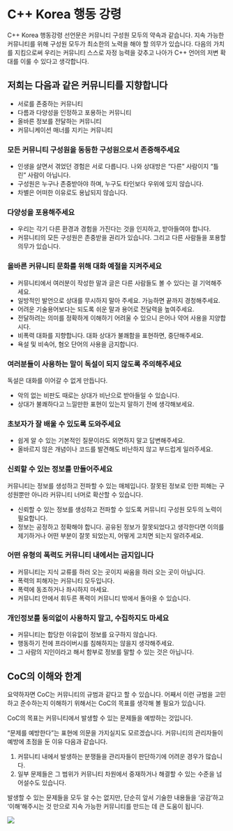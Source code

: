 # C++ Korea 행동 강령

C++ Korea 행동강령 선언문은 커뮤니티 구성원 모두의 약속과 같습니다.
지속 가능한 커뮤니티를 위해 구성원 모두가 최소한의 노력을 해야 할 의무가 있습니다.
다음의 가치를 지킴으로써 우리는 커뮤니티 스스로 자정 능력을 갖추고 나아가 C++ 언어의 저변 확대를 이룰 수 있다고 생각합니다.

## 저희는 다음과 같은 커뮤니티를 지향합니다

- 서로를 존중하는 커뮤니티
- 다름과 다양성을 인정하고 포용하는 커뮤니티
- 올바른 정보를 전달하는 커뮤니티
- 커뮤니케이션 매너를 지키는 커뮤니티

### 모든 커뮤니티 구성원을 동등한 구성원으로서 존중해주세요

- 인생을 살면서 겪었던 경험은 서로 다릅니다. 나와 상대방은 “다른” 사람이지 “틀린” 사람이 아닙니다.
- 구성원은 누구나 존중받아야 하며, 누구도 타인보다 우위에 있지 않습니다.
- 차별은 어떠한 이유로도 용납되지 않습니다.

### 다양성을 포용해주세요

- 우리는 각기 다른 환경과 경험을 가진다는 것을 인지하고, 받아들여야 합니다.
- 커뮤니티의 모든 구성원은 존중받을 권리가 있습니다. 그리고 다른 사람들을 포용할 의무가 있습니다.

### 올바른 커뮤니티 문화를 위해 대화 예절을 지켜주세요

- 커뮤니티에서 여러분이 작성한 말과 글은 다른 사람들도 볼 수 있다는 걸 기억해주세요.
- 일방적인 발언으로 상대를 무시하지 말아 주세요. 가능하면 끝까지 경청해주세요.
- 어려운 기술용어보다는 되도록 쉬운 말과 용어로 전달력을 높여주세요.
- 전달하려는 의미를 정확하게 이해하기 어려울 수 있으니 은어나 약어 사용을 지양합시다.
- 비폭력 대화를 지향합니다. 대화 상대가 불쾌함을 표현하면, 중단해주세요.
- 욕설 및 비속어, 혐오 단어의 사용을 금지합니다.

### 여러분들이 사용하는 말이 독설이 되지 않도록 주의해주세요

독설은 대화를 이어갈 수 없게 만듭니다.

- 악의 없는 비판도 때로는 상대가 비난으로 받아들일 수 있습니다.
- 상대가 불쾌하다고 느낄만한 표현이 있는지 말하기 전에 생각해보세요.

### 초보자가 잘 배울 수 있도록 도와주세요

- 쉽게 알 수 있는 기본적인 질문이라도 외면하지 말고 답변해주세요.
- 올바르지 않은 개념이나 코드를 발견해도 비난하지 않고 부드럽게 일러주세요.

### 신뢰할 수 있는 정보를 만들어주세요

커뮤니티는 정보를 생성하고 전파할 수 있는 매체입니다.
잘못된 정보로 인한 피해는 구성원뿐만 아니라 커뮤니티 너머로 확산할 수 있습니다.

- 신뢰할 수 있는 정보를 생성하고 전파할 수 있도록 커뮤니티 구성원 모두의 노력이 필요합니다.
- 정보는 공정하고 정확해야 합니다. 공유된 정보가 잘못되었다고 생각한다면 이의를 제기하거나 어떤 부분이 잘못 되었는지, 어떻게 고치면 되는지 알려주세요.

### 어떤 유형의 폭력도 커뮤니티 내에서는 금지입니다

- 커뮤니티는 지식 교류를 하러 오는 곳이지 싸움을 하러 오는 곳이 아닙니다.
- 폭력의 피해자는 커뮤니티 모두입니다.
- 폭력에 동조하거나 좌시하지 마세요.
- 커뮤니티 안에서 휘두른 폭력이 커뮤니티 밖에서 돌아올 수 있습니다.

### 개인정보를 동의없이 사용하지 말고, 수집하지도 마세요

- 커뮤니티는 합당한 이유없이 정보를 요구하지 않습니다.
- 행동하기 전에 프라이버시를 침해하지는 않을지 생각해주세요.
- 그 사람의 지인이라고 해서 함부로 정보를 말할 수 있는 것은 아닙니다.

## CoC의 이해와 한계

요약하자면 CoC는 커뮤니티의 규범과 같다고 할 수 있습니다.
어째서 이런 규범을 고민하고 준수하는지 이해하기 위해서는 CoC의 목표를 생각해 볼 필요가 있습니다.

CoC의 목표는 커뮤니티에서 발생할 수 있는 문제들을 예방하는 것입니다. 

“문제를 예방한다”는 표현에 의문을 가지실지도 모르겠습니다. 커뮤니티의 관리자들이 예방에 초점을 둔 이유 다음과 같습니다.

1. 커뮤니티 내에서 발생하는 분쟁들을 관리자들이 판단하기에 어려운 경우가 많습니다.
2. 일부 문제들은 그 범위가 커뮤니티 차원에서 중재하거나 해결할 수 있는 수준을 넘어설수도 있습니다.

발생할 수 있는 문제들을 모두 알 수는 없지만, 단순히 앞서 기술한 내용들을 ‘공감’하고 ‘이해’해주시는 것 만으로 지속 가능한 커뮤니티를 만드는 데 큰 도움이 됩니다.

<a href="https://creativecommons.org/licenses/by-nc/4.0/deed.ko"><img src="https://licensebuttons.net/l/by-nc/4.0/88x31.png"></a>
